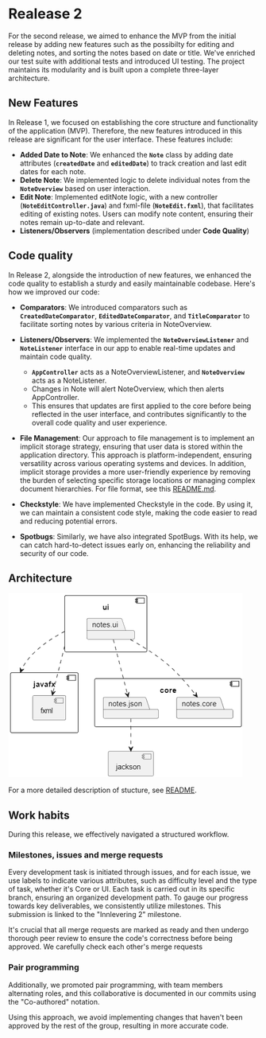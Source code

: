# Realease 2 

For the second release, we aimed to enhance the MVP from the initial release by adding new features such as the possibilty for editing and deleting notes, and sorting the notes based on date or title. We've enriched our test suite with additional tests and introduced UI testing. The project maintains its modularity and is built upon a complete three-layer architecture.

## New Features 

In Release 1, we focused on establishing the core structure and functionality of the application (MVP). Therefore, the new features introduced in this release are significant for the user interface. These features include:

- **Added Date to Note**: We enhanced the **`Note`** class by adding date attributes (**`createdDate`** and **`editedDate`**) to track creation and last edit dates for each note.
- **Delete Note**: We implemented logic to delete individual notes from the **`NoteOverview`** based on user interaction.
- **Edit Note**: Implemented editNote logic, with a new controller (**`NoteEditController.java`**) and fxml-file (**`NoteEdit.fxml`**), that facilitates editing of existing notes. Users can modify note content, ensuring their notes remain up-to-date and relevant.
- **Listeners/Observers** (implementation described under **Code Quality**) 


## Code quality

In Release 2, alongside the introduction of new features, we enhanced the code quality to establish a sturdy and easily maintainable codebase. Here's how we improved our code:

- **Comparators**: We introduced comparators such as **`CreatedDateComparator`**, **`EditedDateComparator`**, and **`TitleComparator`** to facilitate sorting notes by various criteria in NoteOverview.
- **Listeners/Observers**: We implemented the **`NoteOverviewListener`** and **`NoteListener`** interface in our app to enable real-time updates and maintain code quality. 
    - **`AppController`**  acts as a NoteOverviewListener, and **`NoteOverview`** acts as a NoteListener. 
    - Changes in Note will alert NoteOverview, which then alerts AppController. 
    - This ensures that updates are first applied to the core before being reflected in the user interface, and contributes significantly to the overall code quality and user experience. 

  
- **File Management**: Our approach to file management is to implement an implicit storage strategy, ensuring that user data is stored within the application directory. This approach is platform-independent, ensuring versatility across various operating systems and devices. In addition, implicit storage provides a more user-friendly experience by removing the burden of selecting specific storage locations or managing complex document hierarchies. For file format, see this [README.md](/notes/README.md).
- **Checkstyle**: We have implemented Checkstyle in the code.  By using it, we can maintain a consistent code style, making the code easier to read and reducing potential errors.

- **Spotbugs**: Similarly, we have also integrated SpotBugs. With its help, we can catch hard-to-detect issues early on, enhancing the reliability and security of our code.



## Architecture

![Image Alt Text](/docs/pictures/architecture.png)

For a more detailed description of stucture, see [README](/README.md). 

## Work habits 
During this release, we effectively navigated a structured workflow. 

### Milestones, issues and merge requests
Every development task is initiated through issues, and for each issue, we use labels to indicate various attributes, such as difficulty level and the type of task, whether it's Core or UI. Each task is carried out in its specific branch, ensuring an organized development path. To gauge our progress towards key deliverables, we consistently utilize milestones. This submission is linked to the "Innlevering 2" milestone.

It's crucial that all merge requests are marked as ready and then undergo thorough peer review to ensure the code's correctness before being approved. We carefully check each other's merge requests


### Pair programming 
Additionally, we promoted pair programming, with team members alternating roles, and this collaborative is documented in our commits using the "Co-authored" notation. 

Using this approach, we avoid implementing changes that haven't been approved by the rest of the group, resulting in more accurate code. 




